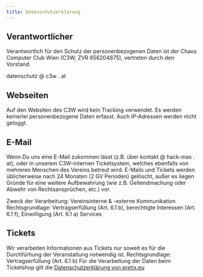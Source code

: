 ```yaml
---
title: Datenschutzerklärung
---
```


## Verantwortlicher
Verantwortlich für den Schutz der personenbezogenen Daten ist der Chaos Computer Club Wien (C3W; ZVR 656204875), vertreten durch den Vorstand.

datenschutz @ c3w . at

## Webseiten
Auf den Websiten des C3W wird kein Tracking verwendet. Es werden keinerlei personenbezogene Daten erfasst. Auch IP-Adressen werden nicht geloggt.

## E-Mail
Wenn Du uns eine E-Mail zukommen lässt (z.B. über kontakt @ hack-mas . at), oder in unserem C3W-internen Ticketsystem, welches ebenfalls von mehreren Menschen des Vereins betreut wird. E-Mails und Tickets werden üblicherweise nach 24 Monaten (2 GV Perioden) gelöscht, außer es liegen Gründe für eine weitere Aufbewahrung (wie z.B. Geltendmachung oder Abwehr von Rechtsansprüchen, etc.) vor.

Zweck der Verarbeitung: Vereinsinterne & -externe Kommunikation Rechtsgrundlage: Vertragserfüllung (Art. 6.1 b), berechtigte Interessen (Art. 6.1 f), Einwilligung (Art. 6.1 a)
Services

## Tickets
Wir verarbeiten Informationen aus Tickets nur soweit es für die Durchfürhung der Veranstaltung notwendig ist. Rechtsgrundlage: Vertragserfüllung (Art. 6.1 b)
Für die Verarbeitung der Daten beim Ticketshop gilt die [Datenschutzerklärung von pretix.eu](https://pretix.eu/about/de/privacy)

[comment]: <> (## Engelsystem)
[comment]: <> (Wir verarbeiten Daten <welche Daten???> im Engelsystem nur soweit es für die Durchfürhung der Veranstaltung notwendig ist. Rechtsgrundlage: ???)